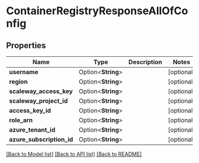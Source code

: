 # ContainerRegistryResponseAllOfConfig

## Properties

Name | Type | Description | Notes
------------ | ------------- | ------------- | -------------
**username** | Option<**String**> |  | [optional]
**region** | Option<**String**> |  | [optional]
**scaleway_access_key** | Option<**String**> |  | [optional]
**scaleway_project_id** | Option<**String**> |  | [optional]
**access_key_id** | Option<**String**> |  | [optional]
**role_arn** | Option<**String**> |  | [optional]
**azure_tenant_id** | Option<**String**> |  | [optional]
**azure_subscription_id** | Option<**String**> |  | [optional]

[[Back to Model list]](../README.md#documentation-for-models) [[Back to API list]](../README.md#documentation-for-api-endpoints) [[Back to README]](../README.md)


